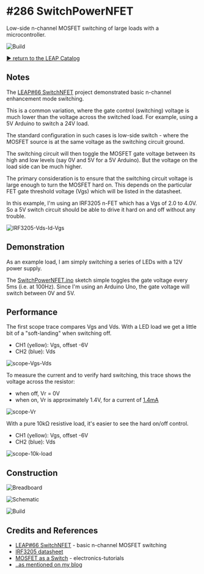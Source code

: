 # #286 SwitchPowerNFET

Low-side n-channel MOSFET switching of large loads with a microcontroller.

![Build](./assets/SwitchPowerNFET_build.jpg?raw=true)

[:arrow_forward: return to the LEAP Catalog](http://leap.tardate.com)

## Notes

The [LEAP#66 SwitchNFET](../SwitchNFET) project demonstrated basic n-channel enhancement mode switching.

This is a common variation, where the gate control (switching) voltage is much lower than
the voltage across the switched load. For example, using a 5V Arduino to switch a 24V load.

The standard configuration in such cases is low-side switch - where the MOSFET source
is at the same voltage as the switching circuit ground.

The switching circuit will then toggle the MOSFET gate voltage between its high and low levels
(say 0V and 5V for a 5V Arduino). But the voltage on the load side can be much higher.

The primary consideration is to ensure that the switching circuit voltage is large enough
to turn the MOSFET hard on. This depends on the particular FET gate threshold voltage (Vgs)
which will be listed in the datasheet.

In this example, I'm using an IRF3205 n-FET which has a Vgs of 2.0 to 4.0V.
So a 5V switch circuit should be able to drive it hard on and off without any trouble.

![IRF3205-Vds-Id-Vgs](./assets/IRF3205-Vds-Id-Vgs.png?raw=true)

## Demonstration

As an example load, I am simply switching a series of LEDs with a 12V power supply.

The [SwitchPowerNFET.ino](./SwitchPowerNFET.ino) sketch simple toggles the gate voltage
every 5ms (i.e. at 100Hz). Since I'm using an Arduino Uno, the gate voltage
will switch between 0V and 5V.

## Performance

The first scope trace compares Vgs and Vds. With a LED load we get a little bit of a "soft-landing" when switching off.
* CH1 (yellow): Vgs, offset -6V
* CH2 (blue): Vds

![scope-Vgs-Vds](./assets/scope-Vgs-Vds.gif?raw=true)

To measure the current and to verify hard switching, this trace shows the voltage across the resistor:
* when off, Vr = 0V
* when on, Vr is approximately 1.4V, for a current of [1.4mA](http://www.wolframalpha.com/input/?i=1.4V%2F1k%CE%A9)


![scope-Vr](./assets/scope-Vr.gif?raw=true)


With a pure 10kΩ resistive load, it's easier to see the hard on/off control.
* CH1 (yellow): Vgs, offset -6V
* CH2 (blue): Vds

![scope-10k-load](./assets/scope-10k-load.gif?raw=true)

## Construction

![Breadboard](./assets/SwitchPowerNFET_bb.jpg?raw=true)

![Schematic](./assets/SwitchPowerNFET_schematic.jpg?raw=true)

![Build](./assets/SwitchPowerNFET_build.jpg?raw=true)

## Credits and References
* [LEAP#66 SwitchNFET](../SwitchNFET) - basic n-channel MOSFET switching
* [IRF3205 datasheet](http://www.futurlec.com/Transistors/IRF3205.shtml)
* [MOSFET as a Switch](http://www.electronics-tutorials.ws/transistor/tran_7.html) - electronics-tutorials
* [..as mentioned on my blog](https://blog.tardate.com/2017/05/leap286-low-side-power-fet-switching.html)
